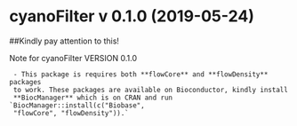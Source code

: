 # cyanoFilter v 0.1.0 (2019-05-24)

##Kindly pay attention to this!

Note for cyanoFilter VERSION 0.1.0

     - This package is requires both **flowCore** and **flowDensity** packages
     to work. These packages are available on Bioconductor, kindly install
     **BiocManager** which is on CRAN and run `BiocManager::install(c("Biobase",
     "flowCore", "flowDensity")).`

